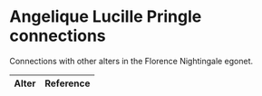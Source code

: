 # Angelique Lucille Pringle connections
Connections with other alters in the Florence Nightingale egonet.

| Alter  | Reference|
| ------------- |------------- |

